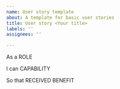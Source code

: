 ```yaml
---
name: User story template
about: A template for basic user stories
title: User story <Your title>
labels: ''
assignees: ''

---
```


As a ROLE

I can CAPABILITY

So that RECEIVED BENEFIT

